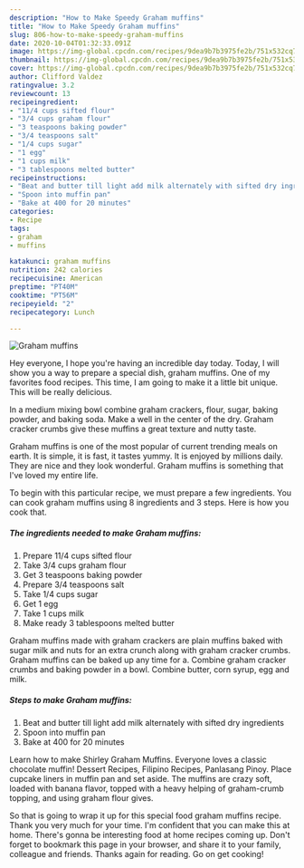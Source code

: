 ```yaml
---
description: "How to Make Speedy Graham muffins"
title: "How to Make Speedy Graham muffins"
slug: 806-how-to-make-speedy-graham-muffins
date: 2020-10-04T01:32:33.091Z
image: https://img-global.cpcdn.com/recipes/9dea9b7b3975fe2b/751x532cq70/graham-muffins-recipe-main-photo.jpg
thumbnail: https://img-global.cpcdn.com/recipes/9dea9b7b3975fe2b/751x532cq70/graham-muffins-recipe-main-photo.jpg
cover: https://img-global.cpcdn.com/recipes/9dea9b7b3975fe2b/751x532cq70/graham-muffins-recipe-main-photo.jpg
author: Clifford Valdez
ratingvalue: 3.2
reviewcount: 13
recipeingredient:
- "11/4 cups sifted flour"
- "3/4 cups graham flour"
- "3 teaspoons baking powder"
- "3/4 teaspoons salt"
- "1/4 cups sugar"
- "1 egg"
- "1 cups milk"
- "3 tablespoons melted butter"
recipeinstructions:
- "Beat and butter till light add milk alternately with sifted dry ingredients"
- "Spoon into muffin pan"
- "Bake at 400 for 20 minutes"
categories:
- Recipe
tags:
- graham
- muffins

katakunci: graham muffins 
nutrition: 242 calories
recipecuisine: American
preptime: "PT40M"
cooktime: "PT56M"
recipeyield: "2"
recipecategory: Lunch

---
```



![Graham muffins](https://img-global.cpcdn.com/recipes/9dea9b7b3975fe2b/751x532cq70/graham-muffins-recipe-main-photo.jpg)

Hey everyone, I hope you're having an incredible day today. Today, I will show you a way to prepare a special dish, graham muffins. One of my favorites food recipes. This time, I am going to make it a little bit unique. This will be really delicious.

In a medium mixing bowl combine graham crackers, flour, sugar, baking powder, and baking soda. Make a well in the center of the dry. Graham cracker crumbs give these muffins a great texture and nutty taste.

Graham muffins is one of the most popular of current trending meals on earth. It is simple, it is fast, it tastes yummy. It is enjoyed by millions daily. They are nice and they look wonderful. Graham muffins is something that I've loved my entire life.


To begin with this particular recipe, we must prepare a few ingredients. You can cook graham muffins using 8 ingredients and 3 steps. Here is how you cook that.

<!--inarticleads1-->

##### The ingredients needed to make Graham muffins:

1. Prepare 11/4 cups sifted flour
1. Take 3/4 cups graham flour
1. Get 3 teaspoons baking powder
1. Prepare 3/4 teaspoons salt
1. Take 1/4 cups sugar
1. Get 1 egg
1. Take 1 cups milk
1. Make ready 3 tablespoons melted butter


Graham muffins made with graham crackers are plain muffins baked with sugar milk and nuts for an extra crunch along with graham cracker crumbs. Graham muffins can be baked up any time for a. Combine graham cracker crumbs and baking powder in a bowl. Combine butter, corn syrup, egg and milk. 

<!--inarticleads2-->

##### Steps to make Graham muffins:

1. Beat and butter till light add milk alternately with sifted dry ingredients
1. Spoon into muffin pan
1. Bake at 400 for 20 minutes


Learn how to make Shirley Graham Muffins. Everyone loves a classic chocolate muffin! Dessert Recipes, Filipino Recipes, Panlasang Pinoy. Place cupcake liners in muffin pan and set aside. The muffins are crazy soft, loaded with banana flavor, topped with a heavy helping of graham-crumb topping, and using graham flour gives. 

So that is going to wrap it up for this special food graham muffins recipe. Thank you very much for your time. I'm confident that you can make this at home. There's gonna be interesting food at home recipes coming up. Don't forget to bookmark this page in your browser, and share it to your family, colleague and friends. Thanks again for reading. Go on get cooking!
